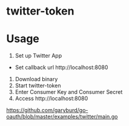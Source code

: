 # twitter-token

# Usage
1. Set up Twitter App
  * Set callback url http://localhost:8080
1. Download binary
1. Start twitter-token
1. Enter Consumer Key and Consumer Secret
1. Access http://localhost:8080

https://github.com/garyburd/go-oauth/blob/master/examples/twitter/main.go



